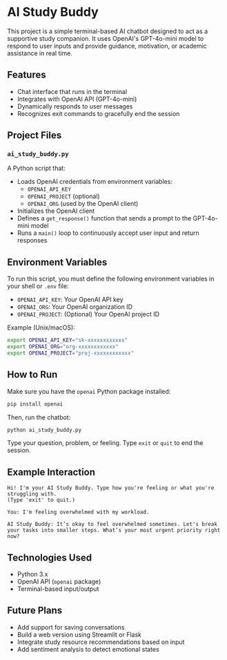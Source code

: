 # AI Study Buddy

This project is a simple terminal-based AI chatbot designed to act as a supportive study companion. It uses OpenAI's GPT-4o-mini model to respond to user inputs and provide guidance, motivation, or academic assistance in real time.

## Features

- Chat interface that runs in the terminal
- Integrates with OpenAI API (GPT-4o-mini)
- Dynamically responds to user messages
- Recognizes exit commands to gracefully end the session

## Project Files

### `ai_study_buddy.py`

A Python script that:

- Loads OpenAI credentials from environment variables:
  - `OPENAI_API_KEY`
  - `OPENAI_PROJECT` (optional)
  - `OPENAI_ORG` (used by the OpenAI client)
- Initializes the OpenAI client
- Defines a `get_response()` function that sends a prompt to the GPT-4o-mini model
- Runs a `main()` loop to continuously accept user input and return responses

## Environment Variables

To run this script, you must define the following environment variables in your shell or `.env` file:

- `OPENAI_API_KEY`: Your OpenAI API key  
- `OPENAI_ORG`: Your OpenAI organization ID  
- `OPENAI_PROJECT`: (Optional) Your OpenAI project ID  

Example (Unix/macOS):

```bash
export OPENAI_API_KEY="sk-xxxxxxxxxxxx"
export OPENAI_ORG="org-xxxxxxxxxxxx"
export OPENAI_PROJECT="proj-xxxxxxxxxxxx"
```

## How to Run

Make sure you have the `openai` Python package installed:

```bash
pip install openai
```

Then, run the chatbot:

```bash
python ai_study_buddy.py
```

Type your question, problem, or feeling. Type `exit` or `quit` to end the session.

## Example Interaction

```
Hi! I'm your AI Study Buddy. Type how you're feeling or what you're struggling with.
(Type 'exit' to quit.)

You: I'm feeling overwhelmed with my workload.

AI Study Buddy: It’s okay to feel overwhelmed sometimes. Let's break your tasks into smaller steps. What’s your most urgent priority right now?
```

## Technologies Used

- Python 3.x  
- OpenAI API (`openai` package)  
- Terminal-based input/output

## Future Plans

- Add support for saving conversations  
- Build a web version using Streamlit or Flask  
- Integrate study resource recommendations based on input  
- Add sentiment analysis to detect emotional states

